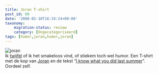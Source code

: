```yaml
---
title: Joran T-shirt
post_id: 60
date: '2008-02-10T16:19:24+00:00'
taxonomy:
    migration-status: review
    category: [Ongecategoriseerd]
tags: [humor,joran,humor,joran]
---
```

![joran](/wp-content/uploads/2009/08/iknow.jpg "joran")  
 Ik [twijfel](http://i-kloon.nl/2008/02/05/joran-t-shirt-voor-slechts-e1750/) of ik het smakeloos vind, of stiekem toch wel humor. Een T-shirt met de kop van [Joran](http://nl.wikipedia.org/wiki/Joran_van_der_Sloot) en de tekst “[I know what you did last summer](http://www.smlx.nl/product_info.php/pName/i-know-what-you-did)“. Oordeel zelf.